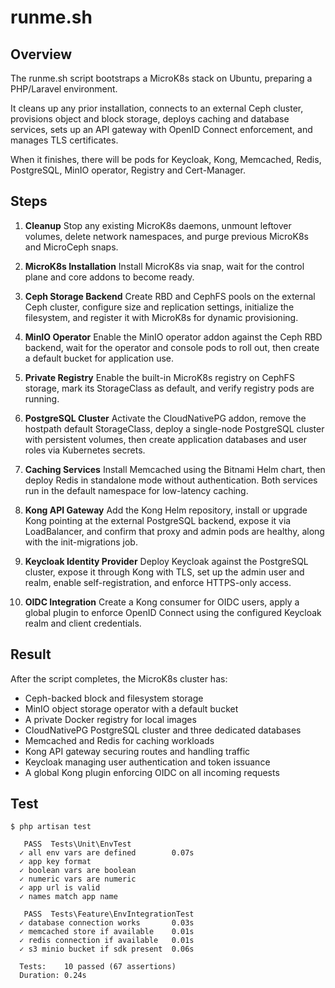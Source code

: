 # runme.sh

## Overview

The runme.sh script bootstraps a MicroK8s stack on Ubuntu, preparing a PHP/Laravel environment.

It cleans up any prior installation, connects to an external Ceph cluster, provisions object and block storage, deploys caching and database services, sets up an API gateway with OpenID Connect enforcement, and manages TLS certificates.

When it finishes, there will be pods for Keycloak, Kong, Memcached, Redis, PostgreSQL, MinIO operator, Registry and Cert-Manager.

## Steps

1. **Cleanup**
   Stop any existing MicroK8s daemons, unmount leftover volumes, delete network namespaces, and purge previous MicroK8s and MicroCeph snaps.

2. **MicroK8s Installation**
   Install MicroK8s via snap, wait for the control plane and core addons to become ready.

3. **Ceph Storage Backend**
   Create RBD and CephFS pools on the external Ceph cluster, configure size and replication settings, initialize the filesystem, and register it with MicroK8s for dynamic provisioning.

4. **MinIO Operator**
   Enable the MinIO operator addon against the Ceph RBD backend, wait for the operator and console pods to roll out, then create a default bucket for application use.

5. **Private Registry**
   Enable the built-in MicroK8s registry on CephFS storage, mark its StorageClass as default, and verify registry pods are running.

6. **PostgreSQL Cluster**
   Activate the CloudNativePG addon, remove the hostpath default StorageClass, deploy a single-node PostgreSQL cluster with persistent volumes, then create application databases and user roles via Kubernetes secrets.

7. **Caching Services**
   Install Memcached using the Bitnami Helm chart, then deploy Redis in standalone mode without authentication. Both services run in the default namespace for low-latency caching.

8. **Kong API Gateway**
   Add the Kong Helm repository, install or upgrade Kong pointing at the external PostgreSQL backend, expose it via LoadBalancer, and confirm that proxy and admin pods are healthy, along with the init-migrations job.

9. **Keycloak Identity Provider**
   Deploy Keycloak against the PostgreSQL cluster, expose it through Kong with TLS, set up the admin user and realm, enable self-registration, and enforce HTTPS-only access.

10. **OIDC Integration**
   Create a Kong consumer for OIDC users, apply a global plugin to enforce OpenID Connect using the configured Keycloak realm and client credentials.

## Result

After the script completes, the MicroK8s cluster has:

- Ceph-backed block and filesystem storage
- MinIO object storage operator with a default bucket
- A private Docker registry for local images
- CloudNativePG PostgreSQL cluster and three dedicated databases
- Memcached and Redis for caching workloads
- Kong API gateway securing routes and handling traffic
- Keycloak managing user authentication and token issuance
- A global Kong plugin enforcing OIDC on all incoming requests

## Test

```
$ php artisan test

   PASS  Tests\Unit\EnvTest
  ✓ all env vars are defined        0.07s
  ✓ app key format
  ✓ boolean vars are boolean
  ✓ numeric vars are numeric
  ✓ app url is valid
  ✓ names match app name

   PASS  Tests\Feature\EnvIntegrationTest
  ✓ database connection works       0.03s
  ✓ memcached store if available    0.01s
  ✓ redis connection if available   0.01s
  ✓ s3 minio bucket if sdk present  0.06s

  Tests:    10 passed (67 assertions)
  Duration: 0.24s
```
